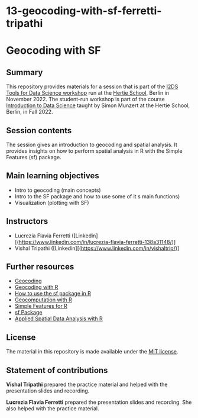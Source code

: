 # 13-geocoding-with-sf-ferretti-tripathi


# Geocoding with SF

## Summary

This repository provides materials for a session that is part of the [I2DS Tools for Data Science workshop](https://github.com/intro-to-data-science-22-workshop) run at the [Hertie School](https://www.hertie-school.org/en/), Berlin in November 2022. The student-run workshop is part of the course [Introduction to Data Science](https://github.com/intro-to-data-science-22) taught by Simon Munzert at the Hertie School, Berlin, in Fall 2022.

## Session contents
The session gives an introduction to geocoding and spatial analysis. It provides insights on how to perform spatial analysis in R with the Simple Features (sf) package. 

## Main learning objectives
- Intro to geocoding (main concepts) 
- Intro to the SF package and how to use some of it s main functions)
- Visualization (plotting with SF)

## Instructors
- Lucrezia Flavia Ferretti ([Linkedin][(https://www.linkedin.com/in/lucrezia-flavia-ferretti-138a31148/)]
- Vishal Tripathi ([Linkedin][(https://www.linkedin.com/in/vishaltrip/)] 


## Further resources
- [Geocoding](https://lost-stats.github.io/Geo-Spatial/geocoding.html)
- [Geocoding with R](https://www.jessesadler.com/post/geocoding-with-r/)
- [How to use the sf package in R](https://www.youtube.com/watch?v=2UZKm2Kc88U)
- [Geocomputation with R](https://geocompr.robinlovelace.net/index.html)
- [Simple Features for R](https://r-spatial.github.io/sf/articles/sf1.html)
- [sf Package](https://cran.r-project.org/web/packages/sf/sf.pdf)
- [Applied Spatial Data Analysis with R](https://www.springer.com/gp/book/9781461476177)

## License
The material in this repository is made available under the [MIT license](http://opensource.org/licenses/mit-license.php).

## Statement of contributions
**Vishal Tripathi** prepared the practice material and helped with the presentation slides and recording.

**Lucrezia Flavia Ferretti** prepared the presentation slides and recording. She also helped with the practice material.
